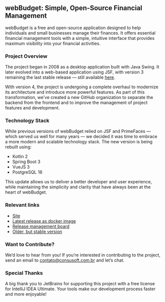 ## webBudget: Simple, Open-Source Financial Management

webBudget is a free and open-source application designed to help individuals and small businesses manage their finances. It offers essential financial management tools with a simple, intuitive interface that provides maximum visibility into your financial activities.

### Project Overview
The project began in 2008 as a desktop application built with Java Swing. It later evolved into a web-based application using JSF, with version 3 remaining the last stable release — still available [here](https://github.com/arthurgregorio/web-budget).

With version 4, the project is undergoing a complete overhaul to modernize its architecture and introduce more powerful features. As part of this transformation, we've created a new GitHub organization to separate the backend from the frontend and to improve the management of project features and development.

### Technology Stack
While previous versions of webBudget relied on JSF and PrimeFaces — which served us well for many years — we decided it was time to embrace a more modern and scalable technology stack. The new version is being rebuilt using:

- Kotlin 2
- Spring Boot 3
- VueJS 3
- PostgreSQL 16

This update allows us to deliver a better developer and user experience, while maintaining the simplicity and clarity that have always been at the heart of webBudget.

### Relevant links

- [Site](https://webbudget.com.br/)
- [Latest release as docker image](https://github.com/web-budget/docker)
- [Release management board](https://github.com/orgs/web-budget/projects/6)
- [Older, but stable version](https://github.com/arthurgregorio/web-budget)

### Want to Contribute?
We’d love to hear from you! If you’re interested in contributing to the project, send an email to contato@consusoft.com.br and let’s chat.

### Special Thanks
A big thank you to JetBrains for supporting this project with a free license for IntelliJ IDEA Ultimate. Your tools make our development process faster and more enjoyable!
